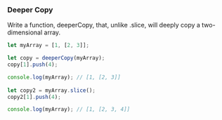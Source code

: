 ### Deeper Copy

Write a function, deeperCopy, that, unlike .slice, will deeply copy a two-
dimensional array.

```javascript
let myArray = [1, [2, 3]];

let copy = deeperCopy(myArray);
copy[1].push(4);

console.log(myArray); // [1, [2, 3]]
   
let copy2 = myArray.slice();
copy2[1].push(4);

console.log(myArray); // [1, [2, 3, 4]]
```
